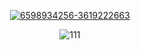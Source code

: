 <p align=center><a href='https://goo.su/gEow8A'><img src='https://i.postimg.cc/Kv6b1NmQ/6598934256-3619222663.png' border='0' alt='6598934256-3619222663'/></a>
<p align=center><img src='https://i.postimg.cc/K8hXG85H/111.jpg' border='0' alt='111'/></a>
